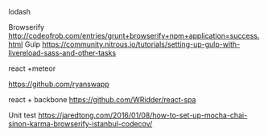 
lodash


Browserify
http://codeofrob.com/entries/grunt+browserify+npm+application=success.html
Gulp
https://community.nitrous.io/tutorials/setting-up-gulp-with-livereload-sass-and-other-tasks


react +meteor

https://github.com/ryanswapp


react + backbone
https://github.com/WRidder/react-spa


Unit test 
https://jaredtong.com/2016/01/08/how-to-set-up-mocha-chai-sinon-karma-browserify-istanbul-codecov/
